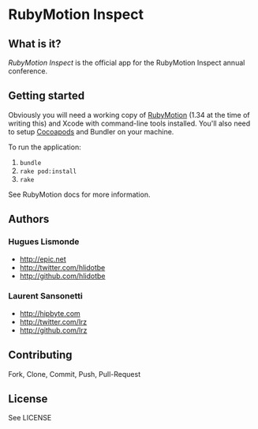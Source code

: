 # RubyMotion Inspect

## What is it?

*RubyMotion Inspect* is the official app for the RubyMotion Inspect annual
conference.

## Getting started

Obviously you will need a working copy of [RubyMotion](http://rubymotion.com) (1.34 at the time of writing this) and Xcode with command-line tools installed. You'll also need to setup [Cocoapods](http://cocoapods.org/) and Bundler on
your machine.

To run the application:

1. `bundle`
2. `rake pod:install`
3. `rake`

See RubyMotion docs for more information.

## Authors

### Hugues Lismonde

* http://epic.net
* http://twitter.com/hlidotbe
* http://github.com/hlidotbe

### Laurent Sansonetti

* http://hipbyte.com
* http://twitter.com/lrz
* http://github.com/lrz

## Contributing

Fork, Clone, Commit, Push, Pull-Request

## License

See LICENSE
